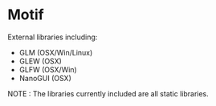 Motif
=====

External libraries including:

* GLM (OSX/Win/Linux)
* GLEW (OSX)
* GLFW (OSX/Win)
* NanoGUI (OSX)

NOTE : The libraries currently included are all static libraries.
